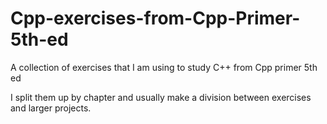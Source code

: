 # Cpp-exercises-from-Cpp-Primer-5th-ed
A collection of exercises that I am using to study C++ from Cpp primer 5th ed

I split them up by chapter and usually make a division between exercises and larger projects.
